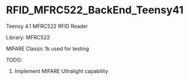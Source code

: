 # RFID_MFRC522_BackEnd_Teensy41
Teensy 4.1 MFRC522 RFID Reader

Library: MFRC522

MIFARE Classic 1k used for testing

TODO:
  1. Implement MIFARE Ultralight capability
